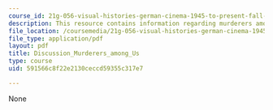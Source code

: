 ```yaml
---
course_id: 21g-056-visual-histories-german-cinema-1945-to-present-fall-2003
description: This resource contains information regarding murderers among us.
file_location: /coursemedia/21g-056-visual-histories-german-cinema-1945-to-present-fall-2003/591566c8f22e2130ceccd59355c317e7_MIT21G_056F03_murdrers.pdf
file_type: application/pdf
layout: pdf
title: Discussion_Murderers_among_Us
type: course
uid: 591566c8f22e2130ceccd59355c317e7

---
```

None
